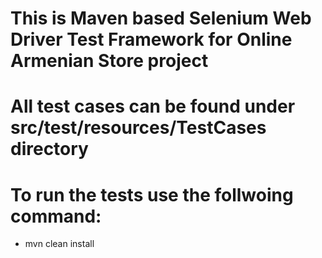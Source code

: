 

# This is Maven based Selenium Web Driver Test Framework for Online Armenian Store project

# All test cases can be found under src/test/resources/TestCases directory

# To run the tests use the follwoing command:

* mvn clean install 
